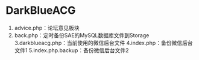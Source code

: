 # DarkBlueACG  
1. advice.php：论坛意见板块
2. back.php：定时备份SAE的MySQL数据库文件到Storage
3.darkblueacg.php：当前使用的微信后台文件
4.index.php：备份微信后台文件1
5.index.php.backup：备份微信后台文件2
